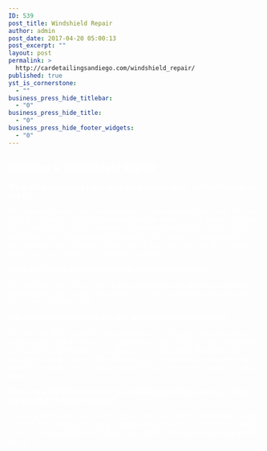 ```yaml
---
ID: 539
post_title: Windshield Repair
author: admin
post_date: 2017-04-20 05:00:13
post_excerpt: ""
layout: post
permalink: >
  http://cardetailingsandiego.com/windshield_repair/
published: true
yst_is_cornerstone:
  - ""
business_press_hide_titlebar:
  - "0"
business_press_hide_title:
  - "0"
business_press_hide_footer_widgets:
  - "0"
---
```

<h2 class="service_gallery_name"><span style="color: #ffffff;">Window &amp; Windshield Repair</span></h2>
<span style="color: #ffffff;"><strong>What will a windshield repair look like when it’s done, will I still be able to see it?</strong></span>

<span style="color: #ffffff;">We can usually clear up the appearance of the damaged area from 70% to 90% and give you a 100% guarantee that the crack or chip doesn’t spread. Every windshield crack is different. Determining factors are how long it’s been there, how much damage is present and if there is contamination in the damaged area. Usually, the pit area of the repair will look like a small water spot so it will not be completely invisible.</span>

<span style="color: #ffffff;"><strong>If you can’t repair my windshield can you have it replaced?</strong></span>

<span style="color: #ffffff;">Yes, we have expert technicians and use quality auto glass and urethane adhesives for your safety. All installations carry a guarantee against wind noise and water intrusion.</span>

<span style="color: #ffffff;"><strong>Can you come to my home or office and replace my windshield?</strong></span>

<span style="color: #ffffff;">Yes, we can deliver you the same convenient service for your auto glass needs as we have for your car’s appearance since 1980. In fact, the majority of windshield replacements are done on a mobile basis. The tools and equipment used to do windshield repairs and replacements are perfectly suited for mobile service. So why drop off your car or wait around in a glass shop?</span>

<span style="color: #ffffff;"><strong>How long will it take to replace my windshield and how soon can I drive my car after it‘s been replaced?</strong></span>

<span style="color: #ffffff;">It usually takes about an hour to replace your windshield, and about another hour for the adhesive to cure to a point where it is safe to drive your vehicle. In total, you should plan on letting your vehicle sit for two to two and a half hours.</span>